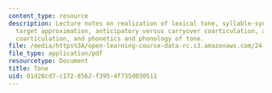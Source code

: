 ```yaml
---
content_type: resource
description: Lecture notes on realization of lexical tone, syllable-synchronized sequential
  target approximation, anticipatory versus carryover coarticulation, asymmetry in
  coarticulation, and phonetics and phonology of tone.
file: /media/https%3A/open-learning-course-data-rc.s3.amazonaws.com/24-964-topics-in-phonology-phonetic-realization-fall-2006/01d28cd7c1728562f3954f735d030511_MIT24_964F06_lec09_tone.pdf
file_type: application/pdf
resourcetype: Document
title: Tone
uid: 01d28cd7-c172-8562-f395-4f735d030511
---
```

